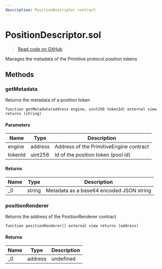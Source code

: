 ```yaml
---
description: PositionDescriptor contract
---
```


# PositionDescriptor.sol
> [Read code on GitHub](https://github.com/primitivefinance/rmm-manager/tree/develop/contracts/PositionDescriptor.sol)

Manages the metadata of the Primitive protocol position tokens



## Methods

### getMetadata

Returns the metadata of a position token

```solidity title="Solidity"
function getMetadata(address engine, uint256 tokenId) external view returns (string)
```




#### Parameters

| Name | Type | Description |
|---|---|---|
| engine | address | Address of the PrimitiveEngine contract |
| tokenId | uint256 | Id of the position token (pool id) |

#### Returns

| Name | Type | Description |
|---|---|---|
| _0 | string | Metadata as a base64 encoded JSON string |

### positionRenderer

Returns the address of the PositionRenderer contract

```solidity title="Solidity"
function positionRenderer() external view returns (address)
```





#### Returns

| Name | Type | Description |
|---|---|---|
| _0 | address | undefined |




